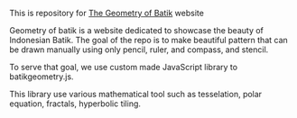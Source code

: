 This is repository for [The Geometry of Batik](https:www.geometryofbatik.com) website

Geometry of batik is a website dedicated to showcase the beauty of Indonesian Batik.
The goal of the repo is to make beautiful pattern that can be drawn manually using only pencil, ruler, and compass, and stencil.

To serve that goal, we use custom made JavaScript library to batikgeometry.js. 

This library use various mathematical tool such as tesselation, polar equation, fractals, hyperbolic tiling.



